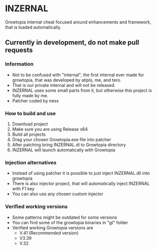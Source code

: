 # INZERNAL
Growtopia internal cheat focused around enhancements and framework, that is loaded automatically.

## Currently in development, do not make pull requests

### Information
* Not to be confused with "internal", the first internal ever made for growtopia, that was developed by atipls, me, and tero. 
* That is our private internal and will not be released.
* INZERNAL uses some small parts from it, but otherwise this project is fully made by me.
* Patcher coded by ness

### How to build and use
1. Download project
1. Make sure you are using Release x64
1. Build all projects
1. Drag your chosen Growtopia.exe file into patcher
1. After patching bring INZERNAL.dl to Growtopia directory
1. INZERNAL will launch automatically with Growtopia

### Injection alternatives
* Instead of using patcher it is possible to just inject INZERNAL.dll into growtopia
* There is also injector project, that will automatically inject INZERNAL with F1 key
* You can also use any chosen custom injector

### Verified working versions
* Some patterns might be outdated for some versions
* You can find some of the growtopia binaries in "gt" folder
* Verified working Growtopia versions are
  * V.41 (Recommended version)
  * V3.39
  * V.32
